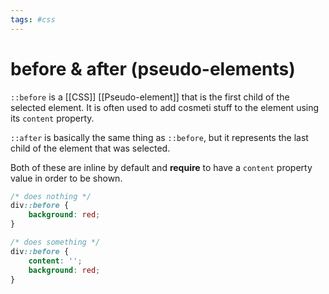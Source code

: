 ```yaml
---
tags: #css 
---
```

# before & after (pseudo-elements)
`::before` is a [[CSS]] [[Pseudo-element]] that is the first child of the selected element. It is often used to add cosmeti stuff to the element using its `content` property.

`::after` is basically the same thing as `::before`, but it represents the last child of the element that was selected.

Both of these are inline by default and **require** to have a `content` property value in order to be shown.
```css
/* does nothing */
div::before {
	background: red;
}

/* does something */
div::before {
	content: '';
	background: red;
}
```